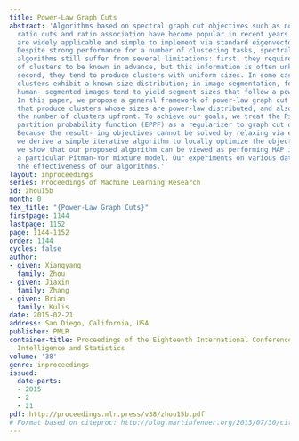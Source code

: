 ```yaml
---
title: Power-Law Graph Cuts
abstract: 'Algorithms based on spectral graph cut objectives such as normalized cuts,
  ratio cuts and ratio association have become popular in recent years because they
  are widely applicable and simple to implement via standard eigenvector computations.
  Despite strong performance for a number of clustering tasks, spectral graph cut
  algorithms still suffer from several limitations: first, they require the number
  of clusters to be known in advance, but this information is often unknown a priori;
  second, they tend to produce clusters with uniform sizes. In some cases, the true
  clusters exhibit a known size distribution; in image segmentation, for instance,
  human- segmented images tend to yield segment sizes that follow a power-law distribution.
  In this paper, we propose a general framework of power-law graph cut algorithms
  that produce clusters whose sizes are power-law distributed, and also does not fix
  the number of clusters upfront. To achieve our goals, we treat the Pitman-Yor exchangeable
  partition probability function (EPPF) as a regularizer to graph cut objectives.
  Because the result- ing objectives cannot be solved by relaxing via eigenvectors,
  we derive a simple iterative algorithm to locally optimize the objectives. Moreover,
  we show that our proposed algorithm can be viewed as performing MAP inference on
  a particular Pitman-Yor mixture model. Our experiments on various data sets show
  the effectiveness of our algorithms.'
layout: inproceedings
series: Proceedings of Machine Learning Research
id: zhou15b
month: 0
tex_title: "{Power-Law Graph Cuts}"
firstpage: 1144
lastpage: 1152
page: 1144-1152
order: 1144
cycles: false
author:
- given: Xiangyang
  family: Zhou
- given: Jiaxin
  family: Zhang
- given: Brian
  family: Kulis
date: 2015-02-21
address: San Diego, California, USA
publisher: PMLR
container-title: Proceedings of the Eighteenth International Conference on Artificial
  Intelligence and Statistics
volume: '38'
genre: inproceedings
issued:
  date-parts:
  - 2015
  - 2
  - 21
pdf: http://proceedings.mlr.press/v38/zhou15b.pdf
# Format based on citeproc: http://blog.martinfenner.org/2013/07/30/citeproc-yaml-for-bibliographies/
---
```


